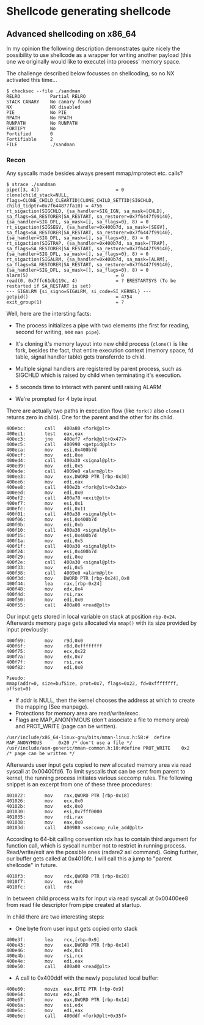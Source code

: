 # Shellcode generating shellcode
## Advanced shellcoding on x86_64

In my opinion the following description demonstrates quite nicely the possibility to use shellcode as a wrapper for writing another payload (this one we originally would like to execute) into process' memory space.

The challenge described below focusses on shellcoding, so no NX activated this time...

```
$ checksec --file ./sandman 
RELRO           Partial RELRO
STACK CANARY    No canary found  
NX              NX disabled
PIE             No PIE
RPATH           No RPATH
RUNPATH         No RUNPATH
FORTIFY         No
Fortified       0
Fortifiable     2
FILE            ./sandman
```

### Recon

Any syscalls made besides always present mmap/mprotect etc. calls?

```
$ strace ./sandman
pipe([3, 4])                            = 0              
clone(child_stack=NULL, flags=CLONE_CHILD_CLEARTID|CLONE_CHILD_SETTID|SIGCHLD, child_tidptr=0x7f644877fa10) = 4756
rt_sigaction(SIGCHLD, {sa_handler=SIG_IGN, sa_mask=[CHLD], sa_flags=SA_RESTORER|SA_RESTART, sa_restorer=0x7f6447f99140}, {sa_handler=SIG_DFL, sa_mask=[], sa_flags=0}, 8) = 0
rt_sigaction(SIGSEGV, {sa_handler=0x400b7d, sa_mask=[SEGV], sa_flags=SA_RESTORER|SA_RESTART, sa_restorer=0x7f6447f99140}, {sa_handler=SIG_DFL, sa_mask=[], sa_flags=0}, 8) = 0
rt_sigaction(SIGTRAP, {sa_handler=0x400b7d, sa_mask=[TRAP], sa_flags=SA_RESTORER|SA_RESTART, sa_restorer=0x7f6447f99140}, {sa_handler=SIG_DFL, sa_mask=[], sa_flags=0}, 8) = 0
rt_sigaction(SIGALRM, {sa_handler=0x400b7d, sa_mask=[ALRM], sa_flags=SA_RESTORER|SA_RESTART, sa_restorer=0x7f6447f99140}, {sa_handler=SIG_DFL, sa_mask=[], sa_flags=0}, 8) = 0
alarm(5)                                = 0              
read(0, 0x7ffc61db119c, 4)              = ? ERESTARTSYS (To be restarted if SA_RESTART is set)                    
--- SIGALRM {si_signo=SIGALRM, si_code=SI_KERNEL} ---    
getpid()                                = 4754           
exit_group(1)                           = ?              

```
Well, here are the intersting facts:
+ The process initializes a pipe with two elements (the first for reading, second for writing, see ```man pipe```).
+ It's cloning it's memory layout into new child process (```clone()``` is like fork, besides the fact, that entire execution context (memory space, fd table, signal handler table) gets transferrde to child.

+ Multiple signal handlers are registered by parent process, such as SIGCHLD which is raised by child when terminating it's execution.
+ 5 seconds time to interact with parent until raising ALARM
+ We're prompted for 4 byte input

There are actually two paths in execution flow (like ```fork()``` also ```clone()``` returns zero in child). One for the parent and the other for its child.

```
400ebc:       call   400a80 <fork@plt>
400ec1:       test   eax,eax
400ec3:       jne    400ef7 <fork@plt+0x477>
400ec5:       call   400990 <getpid@plt>
400eca:       mov    esi,0x400b7d
400ecf:       mov    edi,0xe
400ed4:       call   400a30 <signal@plt>
400ed9:       mov    edi,0x5
400ede:       call   4009e0 <alarm@plt>
400ee3:       mov    eax,DWORD PTR [rbp-0x30]
400ee6:       mov    edi,eax
400ee8:       call   400e2b <fork@plt+0x3ab>
400eed:       mov    edi,0x0
400ef2:       call   400a70 <exit@plt>
400ef7:       mov    esi,0x1
400efc:       mov    edi,0x11
400f01:       call   400a30 <signal@plt>
400f06:       mov    esi,0x400b7d
400f0b:       mov    edi,0xb
400f10:       call   400a30 <signal@plt>
400f15:       mov    esi,0x400b7d
400f1a:       mov    edi,0x5
400f1f:       call   400a30 <signal@plt>
400f24:       mov    esi,0x400b7d
400f29:       mov    edi,0xe
400f2e:       call   400a30 <signal@plt>
400f33:       mov    edi,0x5
400f38:       call   4009e0 <alarm@plt>
400f3d:       mov    DWORD PTR [rbp-0x24],0x0
400f44:       lea    rax,[rbp-0x24]
400f48:       mov    edx,0x4
400f4d:       mov    rsi,rax
400f50:       mov    edi,0x0
400f55:       call   400a00 <read@plt>
```

Our input gets stored in local variable on stack at position ```rbp-0x24```. Afterwards memory page gets allocated via ```mmap()``` with its size provided by input previously:

```
400f69:       mov    r9d,0x0
400f6f:       mov    r8d,0xffffffff
400f75:       mov    ecx,0x22
400f7a:       mov    edx,0x7
400f7f:       mov    rsi,rax
400f82:       mov    edi,0x0

Pseudo:
mmap(addr=0, size=bufSize, prot=0x7, flags=0x22, fd=0xffffffff, offset=0)
```

- If addr is NULL, then the kernel chooses the address at which to create the mapping (See manpage).
- Protections for memory area are read/write/exec.
- Flags are MAP_ANONYMOUS (don't associate a file to memory area) and PROT_WRITE (page can be written).

```
/usr/include/x86_64-linux-gnu/bits/mman-linux.h:58:#  define MAP_ANONYMOUS      0x20 /* don't use a file */
/usr/include/asm-generic/mman-common.h:10:#define PROT_WRITE    0x2             /* page can be written */
```

Afterwards user input gets copied to new allocated memory area via read syscall at 0x00400fd6.
To limit syscalls that can be sent from parent to kernel, the running process initiates various seccomp rules. The following snippet is an excerpt from one of these three procedures:

```
401022:       mov    rax,QWORD PTR [rbp-0x18]
401026:       mov    ecx,0x0
40102b:       mov    edx,0x0
401030:       mov    esi,0x7fff0000
401035:       mov    rdi,rax
401038:       mov    eax,0x0
40103d:       call   400980 <seccomp_rule_add@plt>
```

According to 64-bit calling convention rdx has to contain third argument for function call, which is syscall number not to restrict in running process. Read/write/exit are the possible ones (radare2 asl command).
Going further, our buffer gets called at 0x4010fc. I will call this a jump to "parent shellcode" in future.

```
4010f3:       mov    rdx,QWORD PTR [rbp-0x20]
4010f7:       mov    eax,0x0
4010fc:       call   rdx
```

In between child process waits for input via read syscall at 0x00400ee8 from read file descriptor from pipe created at startup.

In child there are two interesting steps:
- One byte from user input gets copied onto stack

```
400e3f:       lea    rcx,[rbp-0x9]
400e43:       mov    eax,DWORD PTR [rbp-0x14]
400e46:       mov    edx,0x1
400e4b:       mov    rsi,rcx
400e4e:       mov    edi,eax
400e50:       call   400a00 <read@plt>
```

- A call to 0x400ddf with the newly populated local buffer:

```
400e60:       movzx  eax,BYTE PTR [rbp-0x9]
400e64:       movsx  edx,al
400e67:       mov    eax,DWORD PTR [rbp-0x14]
400e6a:       mov    esi,edx
400e6c:       mov    edi,eax
400e6e:       call   400ddf <fork@plt+0x35f>
```





